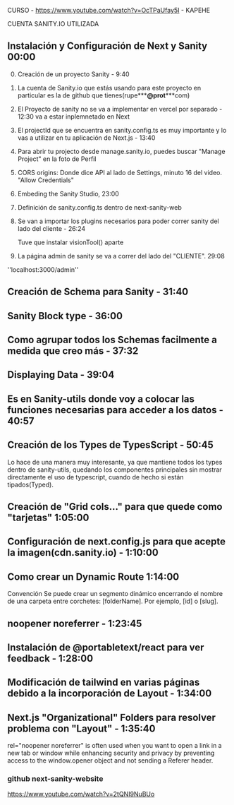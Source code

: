 CURSO - https://www.youtube.com/watch?v=OcTPaUfay5I - KAPEHE

CUENTA SANITY.IO UTILIZADA

## Instalación y Configuración de Next y Sanity 00:00

0. Creación de un proyecto Sanity - 9:40

1. La cuenta de Sanity.io que estás usando para este proyecto en particular es
   la de github que tienes(rupe**\***@prot**\***com)

2. El Proyecto de sanity no se va a implementar en vercel por separado - 12:30
   va a estar inplemnetado en Next

3. El projectId que se encuentra en sanity.config.ts es muy importante y lo vas
   a utilizar en tu aplicación de Next.js - 13:40

4. Para abrir tu projecto desde manage.sanity.io, puedes buscar "Manage Project" en la foto de Perfil

5. CORS origins: Donde dice API al lado de Settings, minuto 16 del video. "Allow Credentials"

6. Embeding the Sanity Studio, 23:00

7. Definición de sanity.config.ts dentro de next-sanity-web

8. Se van a importar los plugins necesarios para poder correr sanity del lado del cliente - 26:24

   Tuve que instalar visionTool() aparte

9. La página admin de sanity se va a correr del lado del "CLIENTE". 29:08

''localhost:3000/admin''

## Creación de Schema para Sanity - 31:40

## Sanity Block type - 36:00

## Como agrupar todos los Schemas facilmente a medida que creo más - 37:32

## Displaying Data - 39:04

## Es en Sanity-utils donde voy a colocar las funciones necesarias para acceder a los datos - 40:57

## Creación de los Types de TypesScript - 50:45

Lo hace de una manera muy interesante, ya que mantiene todos los types
dentro de sanity-utils, quedando los componentes principales sin mostrar
directamente el uso de typescript, cuando de hecho si están tipados(Typed).

## Creación de "Grid cols..." para que quede como "tarjetas" 1:05:00

## Configuración de next.config.js para que acepte la imagen(cdn.sanity.io) - 1:10:00

## Como crear un Dynamic Route 1:14:00

Convención
Se puede crear un segmento dinámico encerrando el nombre de una carpeta
entre corchetes: [folderName]. Por ejemplo, [id] o [slug].

## noopener noreferrer - 1:23:45

## Instalación de @portabletext/react para ver feedback - 1:28:00

## Modificación de tailwind en varias páginas debido a la incorporación de Layout - 1:34:00

## Next.js "Organizational" Folders para resolver problema con "Layout" - 1:35:40

rel="noopener noreferrer" is often used when you want to open a link in a new tab or window while enhancing security and privacy by preventing access to the window.opener object and not sending a Referer header.

### github next-sanity-website

https://www.youtube.com/watch?v=2tQNI9NuBUo
